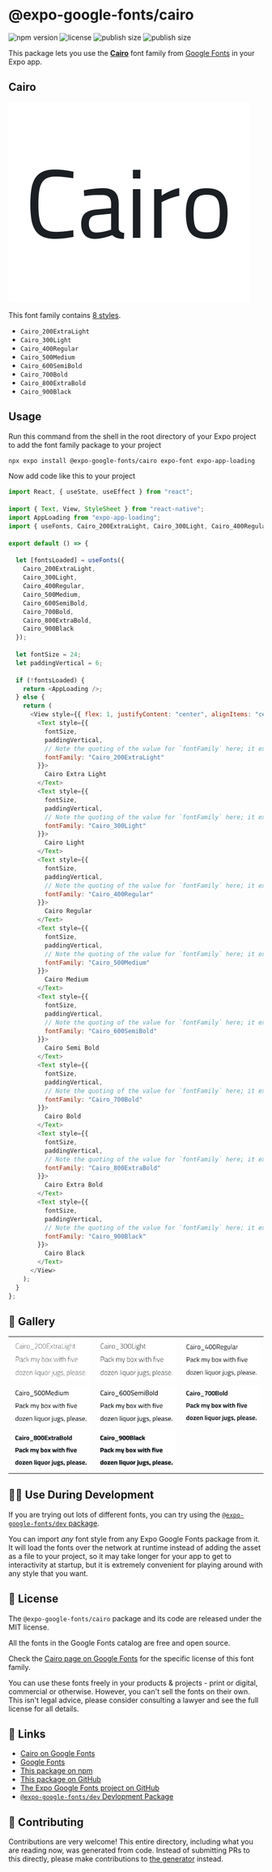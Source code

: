 # @expo-google-fonts/cairo

![npm version](https://flat.badgen.net/npm/v/@expo-google-fonts/cairo)
![license](https://flat.badgen.net/github/license/expo/google-fonts)
![publish size](https://flat.badgen.net/packagephobia/install/@expo-google-fonts/cairo)
![publish size](https://flat.badgen.net/packagephobia/publish/@expo-google-fonts/cairo)

This package lets you use the [**Cairo**](https://fonts.google.com/specimen/Cairo) font family from [Google Fonts](https://fonts.google.com/) in your Expo app.

## Cairo

![Cairo](./font-family.png)

This font family contains [8 styles](#-gallery).

- `Cairo_200ExtraLight`
- `Cairo_300Light`
- `Cairo_400Regular`
- `Cairo_500Medium`
- `Cairo_600SemiBold`
- `Cairo_700Bold`
- `Cairo_800ExtraBold`
- `Cairo_900Black`

## Usage

Run this command from the shell in the root directory of your Expo project to add the font family package to your project

```sh
npx expo install @expo-google-fonts/cairo expo-font expo-app-loading
```

Now add code like this to your project

```js
import React, { useState, useEffect } from "react";

import { Text, View, StyleSheet } from "react-native";
import AppLoading from "expo-app-loading";
import { useFonts, Cairo_200ExtraLight, Cairo_300Light, Cairo_400Regular, Cairo_500Medium, Cairo_600SemiBold, Cairo_700Bold, Cairo_800ExtraBold, Cairo_900Black } from '@expo-google-fonts/cairo';

export default () => {

  let [fontsLoaded] = useFonts({
    Cairo_200ExtraLight, 
    Cairo_300Light, 
    Cairo_400Regular, 
    Cairo_500Medium, 
    Cairo_600SemiBold, 
    Cairo_700Bold, 
    Cairo_800ExtraBold, 
    Cairo_900Black
  });

  let fontSize = 24;
  let paddingVertical = 6;

  if (!fontsLoaded) {
    return <AppLoading />;
  } else {
    return (
      <View style={{ flex: 1, justifyContent: "center", alignItems: "center" }}>
        <Text style={{
          fontSize,
          paddingVertical,
          // Note the quoting of the value for `fontFamily` here; it expects a string!
          fontFamily: "Cairo_200ExtraLight"
        }}>
          Cairo Extra Light
        </Text>
        <Text style={{
          fontSize,
          paddingVertical,
          // Note the quoting of the value for `fontFamily` here; it expects a string!
          fontFamily: "Cairo_300Light"
        }}>
          Cairo Light
        </Text>
        <Text style={{
          fontSize,
          paddingVertical,
          // Note the quoting of the value for `fontFamily` here; it expects a string!
          fontFamily: "Cairo_400Regular"
        }}>
          Cairo Regular
        </Text>
        <Text style={{
          fontSize,
          paddingVertical,
          // Note the quoting of the value for `fontFamily` here; it expects a string!
          fontFamily: "Cairo_500Medium"
        }}>
          Cairo Medium
        </Text>
        <Text style={{
          fontSize,
          paddingVertical,
          // Note the quoting of the value for `fontFamily` here; it expects a string!
          fontFamily: "Cairo_600SemiBold"
        }}>
          Cairo Semi Bold
        </Text>
        <Text style={{
          fontSize,
          paddingVertical,
          // Note the quoting of the value for `fontFamily` here; it expects a string!
          fontFamily: "Cairo_700Bold"
        }}>
          Cairo Bold
        </Text>
        <Text style={{
          fontSize,
          paddingVertical,
          // Note the quoting of the value for `fontFamily` here; it expects a string!
          fontFamily: "Cairo_800ExtraBold"
        }}>
          Cairo Extra Bold
        </Text>
        <Text style={{
          fontSize,
          paddingVertical,
          // Note the quoting of the value for `fontFamily` here; it expects a string!
          fontFamily: "Cairo_900Black"
        }}>
          Cairo Black
        </Text>
      </View>
    );
  }
};
```

## 🔡 Gallery


||||
|-|-|-|
|![Cairo_200ExtraLight](./Cairo_200ExtraLight.ttf.png)|![Cairo_300Light](./Cairo_300Light.ttf.png)|![Cairo_400Regular](./Cairo_400Regular.ttf.png)||
|![Cairo_500Medium](./Cairo_500Medium.ttf.png)|![Cairo_600SemiBold](./Cairo_600SemiBold.ttf.png)|![Cairo_700Bold](./Cairo_700Bold.ttf.png)||
|![Cairo_800ExtraBold](./Cairo_800ExtraBold.ttf.png)|![Cairo_900Black](./Cairo_900Black.ttf.png)|||


## 👩‍💻 Use During Development

If you are trying out lots of different fonts, you can try using the [`@expo-google-fonts/dev` package](https://github.com/expo/google-fonts/tree/master/font-packages/dev#readme).

You can import _any_ font style from any Expo Google Fonts package from it. It will load the fonts over the network at runtime instead of adding the asset as a file to your project, so it may take longer for your app to get to interactivity at startup, but it is extremely convenient for playing around with any style that you want.


## 📖 License

The `@expo-google-fonts/cairo` package and its code are released under the MIT license.

All the fonts in the Google Fonts catalog are free and open source.

Check the [Cairo page on Google Fonts](https://fonts.google.com/specimen/Cairo) for the specific license of this font family.

You can use these fonts freely in your products & projects - print or digital, commercial or otherwise. However, you can't sell the fonts on their own. This isn't legal advice, please consider consulting a lawyer and see the full license for all details.

## 🔗 Links

- [Cairo on Google Fonts](https://fonts.google.com/specimen/Cairo)
- [Google Fonts](https://fonts.google.com/)
- [This package on npm](https://www.npmjs.com/package/@expo-google-fonts/cairo)
- [This package on GitHub](https://github.com/expo/google-fonts/tree/master/font-packages/cairo)
- [The Expo Google Fonts project on GitHub](https://github.com/expo/google-fonts)
- [`@expo-google-fonts/dev` Devlopment Package](https://github.com/expo/google-fonts/tree/master/font-packages/dev)

## 🤝 Contributing

Contributions are very welcome! This entire directory, including what you are reading now, was generated from code. Instead of submitting PRs to this directly, please make contributions to [the generator](https://github.com/expo/google-fonts/tree/master/packages/generator) instead.
